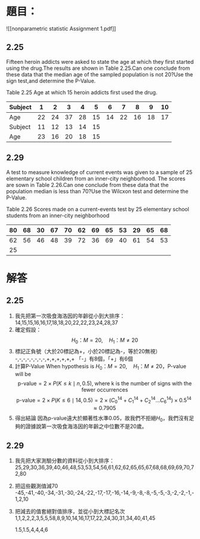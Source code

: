 # 題目：
![[nonparametric statistic Assignment 1.pdf]]
## 2.25
Fifteen heroin addicts were asked to state the age at which they first started using the drug.The results are shown in Table 2.25.Can one conclude from these data that the median age of the sampled population is not 20?Use the sign test,and determine the P-Value.

Table 2.25 Age at which 15 heroin addicts first used the drug.

| Subject | 1   | 2   | 3   | 4   | 5   | 6   | 7   | 8   | 9   | 10  |
| ------- | --- | --- | --- | --- | --- | --- | --- | --- | --- | --- |
| Age     | 22  | 24  | 37  | 28  | 15  | 14  | 22  | 16  | 18  | 17  |
| Subject | 11  | 12  | 13  | 14  | 15  |     |     |     |     |     |
| Age     | 23  | 16  | 20  | 18  | 15  |     |     |     |     |     |



## 2.29
A test to measure knowledge of current events was given to a sample of 25 elementary school children from an inner-city neighborhood. The scores are sown in Table 2.26.Can one conclude from these data that the population median is less than 70?Use the Wilcxon test and determine the P-Value.

Table 2.26 Scores made on a current-events test by 25 elementary school students from an inner-city neighborhood

| 80  | 68  | 30  | 67  | 70  | 62  | 69  | 65  | 53  | 29  | 65  | 68  |
| --- | --- | --- | --- | --- | --- | --- | --- | --- | --- | --- | --- |
| 62  | 56  | 46  | 48  | 39  | 72  | 36  | 69  | 40  | 61  | 54  | 53  |
| 25  |     |     |     |     |     |     |     |     |     |     |     |

# 解答
## 2.25
1. 我先把第一次吸食海洛因的年齡從小到大排序：
	14,15,15,16,16,17,18,18,20,22,22,23,24,28,37
2. 確定假設：
	$$H_0：M=20 ,\quad H_1：M\neq 20$$
3. 標記正負號（大於20標記為+，小於20標記為-，等於20無視）
	-,-,-,-,-,-,-,-,+,+,+,+,+,+
	「-」有8個，「+」有6個
4. 計算P-Value
	When hypothesis is $H_0：M=20 ,\quad H_1：M\neq 20$，P-value will be $$
\text{p-value}=2\times P(K\leq k \mid n,0.5),\;\text{where k is the number of signs with the fewer occurrences}$$
	$$\text{p-value}=2\times P(K\leq 6\mid 14,0.5)=2\times(C^{14}_0+C^{14}_1+C^{14}_2\ldots C^{14}_6)\times0.5^{14}\approx0.7905$$
5. 得出結論
	因為p-value遠大於顯著性水準0.05，故我們不拒絕$H_0$，我們沒有足夠的證據說第一次吸食海洛因的年齡之中位數不是20歲。



## 2.29
1. 我先把大家測驗分數的資料從小到大排序：
	25,29,30,36,39,40,46,48,53,53,54,56,61,62,62,65,65,67,68,68,69,69,70,72,80
2. 把這些觀測值減70
	-45,-41,-40,-34,-31,-30,-24,-22,-17,-17,-16,-14,-9,-8,-8,-5,-5,-3,-2,-2,-1,-1,2,10
3. 把減去的值套絕對值排序，並從小到大標記名次
	1,1,2,2,2,3,5,5,58,8,9,10,14,16,17,17,22,24,30,31,34,40,41,45
	
	1.5,1.5,4,4,4,6